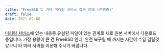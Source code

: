 ```yaml
---
title: "FreeBSD 및 기타 미러링 서비스 접속 장애 (진행중)"
draft: false
date: 2021-02-08
---
```


[미러링 서비스](/mirrors)에 있는 내용중 유실된 파일이 있는 관계로
새로 원본 서버에서 다운로드 중입니다. 가장 용량이 큰 건 FreeBSD 인데,
완전 복구될 때 까지는 시간이 수일 걸릴것 같으니 타 미러 서버를
이용해 주시기 바랍니다.
